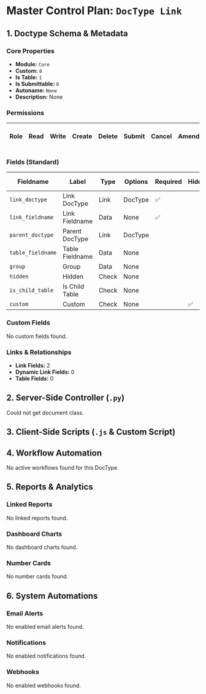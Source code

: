 # Master Control Plan: `DocType Link`

## 1. Doctype Schema & Metadata

### Core Properties
- **Module:** `Core`
- **Custom:** `0`
- **Is Table:** `1`
- **Is Submittable:** `0`
- **Autoname:** `None`
- **Description:** None

### Permissions
| Role | Read | Write | Create | Delete | Submit | Cancel | Amend | Report | Import | Export | Print | Email | Share | Set User Perms |
|---|---|---|---|---|---|---|---|---|---|---|---|---|---|---|


### Fields (Standard)
| Fieldname | Label | Type | Options | Required | Hidden | Read Only | Default | Description |
|---|---|---|---|---|---|---|---|---|
| `link_doctype` | Link DocType | Link | DocType | ✅ |  |  | None | None |
| `link_fieldname` | Link Fieldname | Data | None | ✅ |  |  | None | None |
| `parent_doctype` | Parent DocType | Link | DocType |  |  |  | None | None |
| `table_fieldname` | Table Fieldname | Data | None |  |  |  | None | None |
| `group` | Group | Data | None |  |  |  | None | None |
| `hidden` | Hidden | Check | None |  |  |  | 0 | None |
| `is_child_table` | Is Child Table | Check | None |  |  | ✅ | 0 | None |
| `custom` | Custom | Check | None |  | ✅ |  | 0 | None |


### Custom Fields
No custom fields found.


### Links & Relationships
- **Link Fields:** 2
- **Dynamic Link Fields:** 0
- **Table Fields:** 0

## 2. Server-Side Controller (`.py`)
Could not get document class.


## 3. Client-Side Scripts (`.js` & Custom Script)




## 4. Workflow Automation
No active workflows found for this DocType.


## 5. Reports & Analytics
### Linked Reports
No linked reports found.


### Dashboard Charts
No dashboard charts found.


### Number Cards
No number cards found.


## 6. System Automations
### Email Alerts
No enabled email alerts found.


### Notifications
No enabled notifications found.


### Webhooks
No enabled webhooks found.
